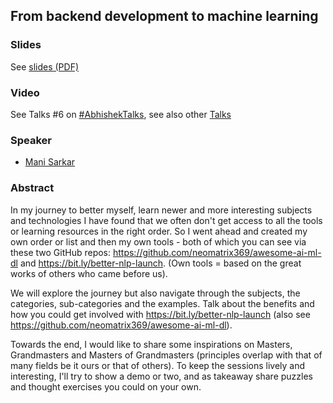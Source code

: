 ## From backend development to machine learning


### Slides

See [slides (PDF)]()

### Video

See Talks #6 on [#AbhishekTalks](https://www.youtube.com/watch?v=sdPOyqMfK7M), see also other [Talks](https://www.youtube.com/watch?v=PX1RoRD3o7o&list=PL98nY_tJQXZl79DdyMQDvGDgv6A3zsMIf)

### Speaker

- [Mani Sarkar](http://github.com/neomatrix369)

### Abstract

In my journey to better myself, learn newer and more interesting subjects and technologies I have found that we often don't get access to all the tools or learning resources in the right order. So I went ahead and created my own order or list and then my own tools - both of which you can see via these two GitHub repos: https://github.com/neomatrix369/awesome-ai-ml-dl and https://bit.ly/better-nlp-launch. (Own tools = based on the great works of others who came before us).

We will explore the journey but also navigate through the subjects, the categories, sub-categories and the examples. Talk about the benefits and how you could get involved with https://bit.ly/better-nlp-launch (also see https://github.com/neomatrix369/awesome-ai-ml-dl).

Towards the end, I would like to share some inspirations on Masters, Grandmasters and Masters of Grandmasters (principles overlap with that of many fields be it ours or that of others). To keep the sessions lively and interesting, I'll try to show a demo or two, and as takeaway share puzzles and thought exercises you could on your own.